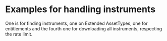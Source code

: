 # Examples for handling instruments

One is for finding instruments, one on Extended AssetTypes, one for entitlements and the fourth one for downloading all instruments, respecting the rate limit.

